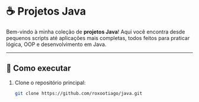 # ☕ Projetos Java

Bem-vindo à minha coleção de **projetos Java**! Aqui você encontra desde pequenos scripts até aplicações mais completas, todos feitos para praticar lógica, OOP e desenvolvimento em Java.  

---

## 🚀 Como executar

1. Clone o repositório principal:  
   ```bash
   git clone https://github.com/roxootiago/java.git
